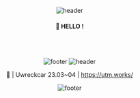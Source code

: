

<div align="center">
  
![header](https://capsule-render.vercel.app/api?text=%20%20&fontSize=50&type=waving&color=gradient&height=65&section=header&animation=twinkling)
  
  
#### 🌵 HELLO !




<div align=left>  
  

  
  
  

<!-- ![footer](https://capsule-render.vercel.app/api?text=%20%&fontSize=67&type=waving&color=gradient&height=65&section=footer&animation=twinkling)
![header](https://capsule-render.vercel.app/api?text=%20%20&fontSize=50&type=waving&color=gradient&height=65&section=header&animation=twinkling)
    
    
  
<!--   </div> -->


  
<!-- ![footer](https://capsule-render.vercel.app/api?text=%20%&fontSize=67&type=waving&color=gradient&height=65&section=footer&animation=twinkling)
![header](https://capsule-render.vercel.app/api?text=%20%20&fontSize=50&type=waving&color=gradient&height=65&section=header&animation=twinkling) -->
   
    
 
 
    
<div align="center">
<!--   <img src="https://cdn.jsdelivr.net/gh/devicons/devicon/icons/html5/html5-original.svg" height="40" alt="html5 logo"  />
  <img width="12" />
  <img src="https://cdn.jsdelivr.net/gh/devicons/devicon/icons/css3/css3-original.svg" height="40" alt="css3 logo"  />
  <img width="12" />
  <img src="https://cdn.jsdelivr.net/gh/devicons/devicon/icons/javascript/javascript-original.svg" height="40" alt="javascript logo"  />
  <img width="12" />
  <img src="https://cdn.jsdelivr.net/gh/devicons/devicon/icons/typescript/typescript-original.svg" height="40" alt="typescript logo"  />
  <img width="12" />
  <img src="https://cdn.jsdelivr.net/gh/devicons/devicon/icons/react/react-original-wordmark.svg" height="40" alt="react logo"  />
  <img width="12" />
  <img src="https://skillicons.dev/icons?i=nextjs" height="40" alt="nextjs logo"  /> -->
<!--   <img width="12" /> -->
</div>


<div align="center">

</div>

  <!--
  <img src="https://cdn.jsdelivr.net/gh/devicons/devicon/icons/redux/redux-original.svg" height="40" alt="redux logo"  />
  <img width="12" />
  <img src="https://cdn.jsdelivr.net/gh/devicons/devicon/icons/tailwindcss/tailwindcss-plain.svg" height="40" alt="tailwindcss logo"  />
  -->


<!-- <div align="center">
  <img src="https://cdn.jsdelivr.net/gh/devicons/devicon/icons/slack/slack-original.svg" height="40" alt="slack logo"  />
  <img width="12" />
  <img src="https://cdn.jsdelivr.net/gh/devicons/devicon/icons/figma/figma-original.svg" height="40" alt="figma logo"  />
  <img width="12" />
  <img src="https://cdn.jsdelivr.net/gh/devicons/devicon/icons/vim/vim-original.svg" height="40" alt="vim logo"  />
  <img width="12" />
  <img src="https://cdn.jsdelivr.net/gh/devicons/devicon/icons/firebase/firebase-plain.svg" height="40" alt="firebase logo"  />
  <img width="12" />
  <img src="https://cdn.jsdelivr.net/gh/devicons/devicon/icons/amazonwebservices/amazonwebservices-original.svg" height="40" alt="amazonwebservices logo"  />
  <img width="12" />
  <img src="https://cdn.jsdelivr.net/gh/devicons/devicon/icons/nodejs/nodejs-original.svg" height="40" alt="nodejs logo"  />
</div>

 
###
-->
  <br>
  <br>
  


  
<div align="center">
<!--   <img src="https://github-readme-stats.vercel.app/api?username=0gunkim&hide_title=false&hide_rank=false&show_icons=true&include_all_commits=true&count_private=false&disable_animations=false&theme=city_lights&locale=en&hide_border=true&order=1&custom_title=0gunkim" height="125" alt="stats graph" />  <br> -->
  
<!--   <img src="https://streak-stats.demolab.com?user=0gunkim&locale=en&mode=weekly&theme=city_lights&hide_border=true&border_radius=4&order=3" height="118" alt="streak graph" /> <br> -->

<!--   <img src="https://github-readme-stats.vercel.app/api/top-langs?username=0gunkim&locale=en&hide_title=true&layout=compact&card_width=320&langs_count=8&theme=city_lights&hide_border=true&order=2" height="150" alt="languages graph"  />
</div> -->


  
   ![footer](https://capsule-render.vercel.app/api?text=%20%&fontSize=67&type=waving&color=gradient&height=65&section=footer&animation=twinkling)
![header](https://capsule-render.vercel.app/api?text=%20%20&fontSize=50&type=waving&color=gradient&height=65&section=header&animation=twinkling)

  
  🚀 | Uwreckcar 23.03~04 | https://utm.works/
  

  
![footer](https://capsule-render.vercel.app/api?text=%20%&fontSize=67&type=waving&color=gradient&height=65&section=footer&animation=twinkling)
